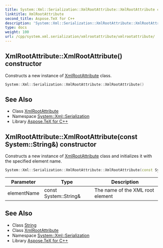 ```yaml
---
title: System::Xml::Serialization::XmlRootAttribute::XmlRootAttribute constructor
linktitle: XmlRootAttribute
second_title: Aspose.TeX for C++
description: 'System::Xml::Serialization::XmlRootAttribute::XmlRootAttribute constructor. Constructs a new instance of XmlRootAttribute class in C++.'
type: docs
weight: 100
url: /cpp/system.xml.serialization/xmlrootattribute/xmlrootattribute/
---
```

## XmlRootAttribute::XmlRootAttribute() constructor


Constructs a new instance of [XmlRootAttribute](../) class.

```cpp
System::Xml::Serialization::XmlRootAttribute::XmlRootAttribute()
```

## See Also

* Class [XmlRootAttribute](../)
* Namespace [System::Xml::Serialization](../../)
* Library [Aspose.TeX for C++](../../../)
## XmlRootAttribute::XmlRootAttribute(const System::String\&) constructor


Constructs a new instance of [XmlRootAttribute](../) class and initializes it with the specified element name.

```cpp
System::Xml::Serialization::XmlRootAttribute::XmlRootAttribute(const System::String &elementName)
```


| Parameter | Type | Description |
| --- | --- | --- |
| elementName | const System::String\& | The name of the XML root element |

## See Also

* Class [String](../../../system/string/)
* Class [XmlRootAttribute](../)
* Namespace [System::Xml::Serialization](../../)
* Library [Aspose.TeX for C++](../../../)
